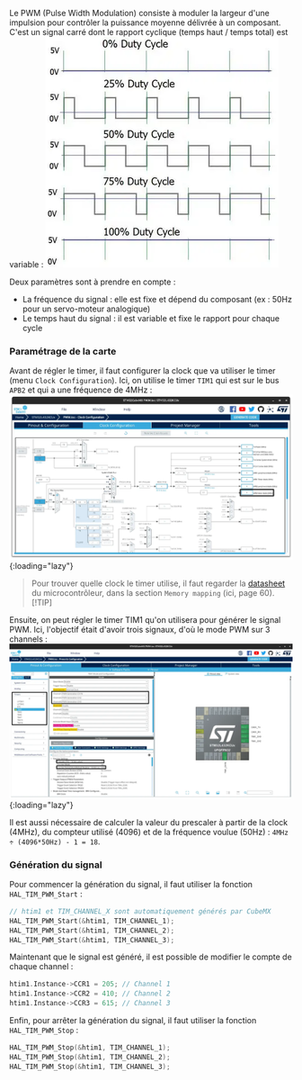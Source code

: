 [order]:       # (1)
[title]:       # (STM32)
[description]: # (Comment générer un signal PWM sur un microcontrôleur STM32)

Le PWM (Pulse Width Modulation) consiste à moduler la largeur d'une impulsion pour contrôler la puissance moyenne délivrée à un composant.
C'est un signal carré dont le rapport cyclique (temps haut / temps total) est variable :
![PWM](/static/images/pwm/signals.webp)

Deux paramètres sont à prendre en compte :

- La fréquence du signal : elle est fixe et dépend du composant (ex : 50Hz pour un servo-moteur analogique)
- Le temps haut du signal : il est variable et fixe le rapport pour chaque cycle

### Paramétrage de la carte

Avant de régler le timer, il faut configurer la clock que va utiliser le timer (menu `Clock Configuration`).
Ici, on utilise le timer `TIM1` qui est sur le bus `APB2` et qui a une fréquence de 4MHz :
![Prescaler clock](/static/images/pwm/clock_config.webp){:loading="lazy"}

> Pour trouver quelle clock le timer utilise, il faut regarder la [datasheet](https://www.st.com/resource/en/datasheet/stm32l432kc.pdf) du microcontrôleur, dans la section  `Memory mapping` (ici, page 60).
> [!TIP]

Ensuite, on peut régler le timer TIM1 qu'on utilisera pour générer le signal PWM.
Ici, l'objectif était d'avoir trois signaux, d'où le mode PWM sur 3 channels :
![TIM1](/static/images/pwm/timer_config.webp){:loading="lazy"}

Il est aussi nécessaire de calculer la valeur du prescaler à partir de la clock (4MHz), 
du compteur utilisé (4096) et de la fréquence voulue (50Hz) : `4MHz ÷ (4096*50Hz) - 1 = 18`.

### Génération du signal

Pour commencer la génération du signal, il faut utiliser la fonction `HAL_TIM_PWM_Start` :
```c
// htim1 et TIM_CHANNEL_X sont automatiquement générés par CubeMX
HAL_TIM_PWM_Start(&htim1, TIM_CHANNEL_1);
HAL_TIM_PWM_Start(&htim1, TIM_CHANNEL_2);
HAL_TIM_PWM_Start(&htim1, TIM_CHANNEL_3);
```

Maintenant que le signal est généré, il est possible de modifier le compte de chaque channel :
```c
htim1.Instance->CCR1 = 205; // Channel 1
htim1.Instance->CCR2 = 410; // Channel 2
htim1.Instance->CCR3 = 615; // Channel 3
```

Enfin, pour arrêter la génération du signal, il faut utiliser la fonction `HAL_TIM_PWM_Stop` :
```c
HAL_TIM_PWM_Stop(&htim1, TIM_CHANNEL_1);
HAL_TIM_PWM_Stop(&htim1, TIM_CHANNEL_2);
HAL_TIM_PWM_Stop(&htim1, TIM_CHANNEL_3);
```
